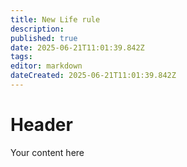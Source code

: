 ```yaml
---
title: New Life rule
description: 
published: true
date: 2025-06-21T11:01:39.842Z
tags: 
editor: markdown
dateCreated: 2025-06-21T11:01:39.842Z
---
```


# Header
Your content here
